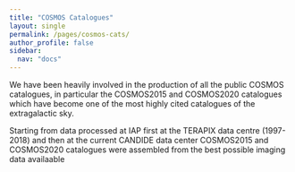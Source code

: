 ```yaml
---
title: "COSMOS Catalogues"
layout: single
permalink: /pages/cosmos-cats/
author_profile: false
sidebar:
  nav: "docs"
---
```



We have been heavily involved in the production of all the public COSMOS catalogues, in particular the COSMOS2015 and COSMOS2020 catalogues which  have become one of the most highly cited catalogues of the extragalactic sky.

Starting from data processed at IAP first at the TERAPIX data centre (1997-2018) and then at the current CANDIDE data center COSMOS2015 and COSMOS2020 catalogues were assembled from the best possible imaging data availaable 

